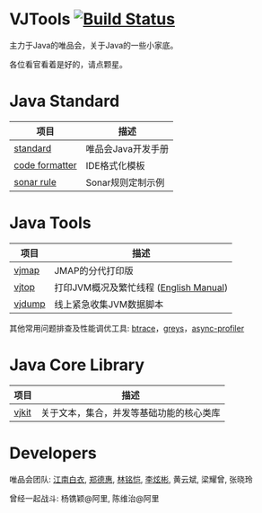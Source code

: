 # VJTools [![Build Status](https://travis-ci.org/vipshop/vjtools.svg?branch=master)](https://travis-ci.org/vipshop/vjtools)

主力于Java的唯品会，关于Java的一些小家底。 

各位看官看着是好的，请点颗星。


# Java Standard

| 项目 | 描述 |
| -------- | -------- |
| [standard](/standard) | 唯品会Java开发手册 |
| [code formatter](/standard/formatter) | IDE格式化模板 |
| [sonar rule](/standard/sonar-vj) | Sonar规则定制示例 |

# Java Tools

| 项目 | 描述 |
| -------- | -------- |
| [vjmap](/vjmap)  | JMAP的分代打印版 |
| [vjtop](/vjtop)  | 打印JVM概况及繁忙线程 ([English Manual](/vjtop/README_EN.md)) |
| [vjdump](/vjdump)  | 线上紧急收集JVM数据脚本 |

其他常用问题排查及性能调优工具: [btrace](https://github.com/btraceio/btrace)，[greys](https://github.com/oldmanpushcart/greys-anatomy)，[async-profiler](https://github.com/jvm-profiling-tools/async-profiler)

# Java Core Library

| 项目 | 描述 |
| -------- | -------- |
| [vjkit](/vjkit) | 关于文本，集合，并发等基础功能的核心类库 |


# Developers

唯品会团队: [江南白衣](http://calvin1978.blogcn.com), [郑德惠](https://github.com/zhengdehui), [林铭恺](https://github.com/acxlam), [李炫彬](https://github.com/lixuanbin), 黄云斌, 梁耀曾, 张晓玲

曾经一起战斗: 杨镌颖@阿里, 陈维治@阿里
